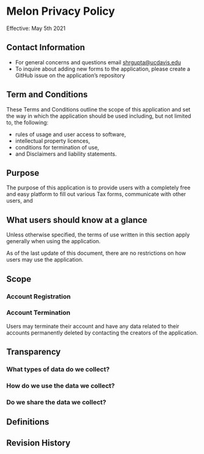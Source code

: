 # Melon Privacy Policy
Effective: May 5th 2021

## Contact Information
* For general concerns and questions email shrgupta@ucdavis.edu
* To inquire about adding new forms to the application, please create a GitHub issue on the application’s repository

## Term and Conditions
These Terms and Conditions outline the scope of this application and set the way in which the application should be used including, but not limited to, the following:
* rules of usage and user access to software,
* intellectual property licences,
* conditions for termination of use,
* and Disclaimers and liability statements.

## Purpose
The purpose of this application is to provide users with a completely free and easy platform to fill out various Tax forms, communicate with other users, and 

## What  users should know at a glance
Unless otherwise specified, the terms of use written in this section apply generally when using the application.

As of the last update of this document, there are no restrictions on how users may use the application.

## Scope
### Account Registration

### Account Termination
Users may terminate their account and have any data related to their accounts permanently deleted by contacting the creators of the application.

## Transparency

### What types of data do we collect?

### How do we use the data we collect?

### Do we share the data we collect?

## Definitions

## Revision History
